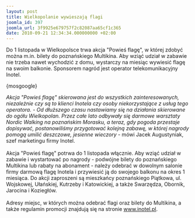 ```yaml
---
layout: post
title: Wielkopolanie wywieszają flagi
joomla_id: 397
joomla_url: 3f9925e679757f2c82087aa65cf1c365
date: 2010-09-21 12:34:34.000000000 +02:00
---
```

Do 1 listopada w Wielkopolsce trwa akcja &quot;Powieś flagę&quot;, w kt&oacute;rej zdobyć można m.in. bilety do poznańskiego Multikina. Aby wziąć udział w zabawie nie trzeba nawet wychodzić z domu, wystarczy na miesiąc wywiesić flagę na swoim balkonie. Sponsorem nagr&oacute;d jest operator telekomunikacyjny Inotel.<p>{mosgoogle}</p><p><em>Akcja &quot;Powieś flagę&quot; skierowana jest do wszystkich zainteresowanych, niezależnie czy są to klienci Inotela czy osoby niekorzystające z usług tego operatora. - Od dłuższego czasu nastawiamy się na działania skierowane do og&oacute;łu Wielkopolan. Przez całe lato odbywały się darmowe warsztaty Nordic Walking na poznańskim Morasku, a teraz, gdy pogoda przestaje dopisywać, postanowiliśmy przygotować kolejną zabawę, w kt&oacute;rej nagrody pomogą umilić deszczowe, jesienne wieczory</em> - m&oacute;wi Jacek Augustyniak, szef marketingu firmy Inotel.<br /><br />Akcja &quot;Powieś flagę&quot; potrwa do 1 listopada włącznie. Aby wziąć udział w zabawie i wystartować po nagrody - podw&oacute;jne bilety do poznańskiego Multikina lub rabaty na abonament - należy odebrać w dowolnym salonie firmy darmową flagę Inotela i przywiesić ją do swojego balkonu na okres 1 miesiąca. Do akcji zaproszeni są mieszkańcy poznańskiego Piątkowa, ul. Wojskowej, Ułańskiej, Kutrzeby i Katowickiej, a także Swarzędza, Obornik, Jarocina i Koziegł&oacute;w.<br /><br />Adresy miejsc, w kt&oacute;rych można odebrać flagi oraz bilety do Multikina, a także regulamin promocji znajdują się na stronie <a href="http://www.inotel.pl" target="_blank">www.inotel.pl</a>.</p>
